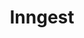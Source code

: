 ---
codehost: https://github.com/https://github.com/inngest/inngest
logohandle: inngest
sort: inngest
title: Inngest
twitter: https://x.com/inngest
website: https://www.inngest.com/
---